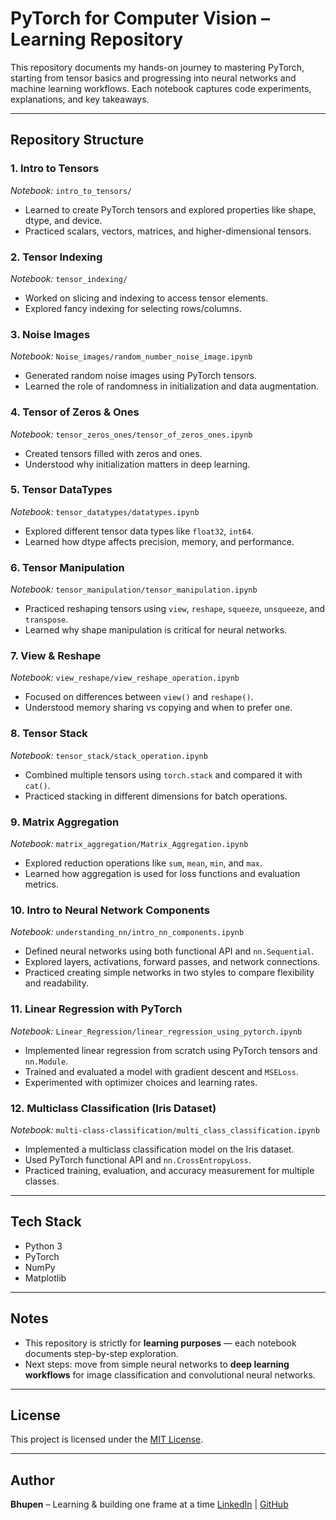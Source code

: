 # PyTorch for Computer Vision – Learning Repository

This repository documents my hands-on journey to mastering PyTorch, starting from tensor basics and progressing into neural networks and machine learning workflows. Each notebook captures code experiments, explanations, and key takeaways.

---

## Repository Structure

### 1. **Intro to Tensors**

*Notebook:* `intro_to_tensors/`

* Learned to create PyTorch tensors and explored properties like shape, dtype, and device.
* Practiced scalars, vectors, matrices, and higher-dimensional tensors.

### 2. **Tensor Indexing**

*Notebook:* `tensor_indexing/`

* Worked on slicing and indexing to access tensor elements.
* Explored fancy indexing for selecting rows/columns.

### 3. **Noise Images**

*Notebook:* `Noise_images/random_number_noise_image.ipynb`

* Generated random noise images using PyTorch tensors.
* Learned the role of randomness in initialization and data augmentation.

### 4. **Tensor of Zeros & Ones**

*Notebook:* `tensor_zeros_ones/tensor_of_zeros_ones.ipynb`

* Created tensors filled with zeros and ones.
* Understood why initialization matters in deep learning.

### 5. **Tensor DataTypes**

*Notebook:* `tensor_datatypes/datatypes.ipynb`

* Explored different tensor data types like `float32`, `int64`.
* Learned how dtype affects precision, memory, and performance.

### 6. **Tensor Manipulation**

*Notebook:* `tensor_manipulation/tensor_manipulation.ipynb`

* Practiced reshaping tensors using `view`, `reshape`, `squeeze`, `unsqueeze`, and `transpose`.
* Learned why shape manipulation is critical for neural networks.

### 7. **View & Reshape**

*Notebook:* `view_reshape/view_reshape_operation.ipynb`

* Focused on differences between `view()` and `reshape()`.
* Understood memory sharing vs copying and when to prefer one.

### 8. **Tensor Stack**

*Notebook:* `tensor_stack/stack_operation.ipynb`

* Combined multiple tensors using `torch.stack` and compared it with `cat()`.
* Practiced stacking in different dimensions for batch operations.

### 9. **Matrix Aggregation**

*Notebook:* `matrix_aggregation/Matrix_Aggregation.ipynb`

* Explored reduction operations like `sum`, `mean`, `min`, and `max`.
* Learned how aggregation is used for loss functions and evaluation metrics.

### 10. **Intro to Neural Network Components**

*Notebook:* `understanding_nn/intro_nn_components.ipynb`

* Defined neural networks using both functional API and `nn.Sequential`.
* Explored layers, activations, forward passes, and network connections.
* Practiced creating simple networks in two styles to compare flexibility and readability.

### 11. **Linear Regression with PyTorch**

*Notebook:* `Linear_Regression/linear_regression_using_pytorch.ipynb`

* Implemented linear regression from scratch using PyTorch tensors and `nn.Module`.
* Trained and evaluated a model with gradient descent and `MSELoss`.
* Experimented with optimizer choices and learning rates.

### 12. **Multiclass Classification (Iris Dataset)**

*Notebook:* `multi-class-classification/multi_class_classification.ipynb`

* Implemented a multiclass classification model on the Iris dataset.
* Used PyTorch functional API and `nn.CrossEntropyLoss`.
* Practiced training, evaluation, and accuracy measurement for multiple classes.

---

## Tech Stack

* Python 3
* PyTorch
* NumPy
* Matplotlib

---

## Notes

* This repository is strictly for **learning purposes** — each notebook documents step-by-step exploration.
* Next steps: move from simple neural networks to **deep learning workflows** for image classification and convolutional neural networks.

---

## License

This project is licensed under the [MIT License](LICENSE).

---

## Author

**Bhupen** – Learning & building one frame at a time
[LinkedIn](https://www.linkedin.com/in/bhupenparmar/) | [GitHub](https://github.com/bhupencoD3)
